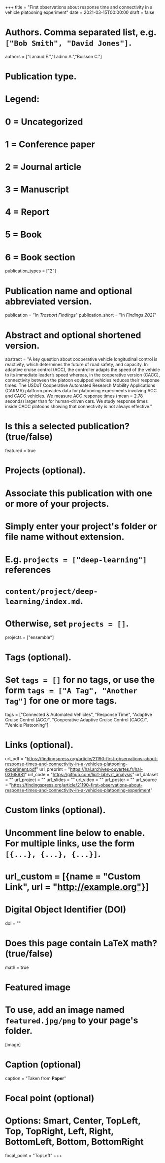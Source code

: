+++
title = "First observations about response time and connectivity in a vehicle platooning experiment"
date = 2021-03-15T00:00:00
draft = false

# Authors. Comma separated list, e.g. `["Bob Smith", "David Jones"]`.
authors = ["Lanaud E.","Ladino A.","Buisson C."]

# Publication type.
# Legend:
# 0 = Uncategorized
# 1 = Conference paper
# 2 = Journal article
# 3 = Manuscript
# 4 = Report
# 5 = Book
# 6 = Book section
publication_types = ["2"]

# Publication name and optional abbreviated version.
publication = "In *Trasport Findings*"
publication_short = "In *Findings 2021*"

# Abstract and optional shortened version.
abstract = "A key question about cooperative vehicle longitudinal control is reactivity, which determines the future of road safety, and capacity. In adaptive cruise control (ACC), the controller adapts the speed of the vehicle to its immediate leader’s speed whereas, in the cooperative version (CACC), connectivity between the platoon equipped vehicles reduces their response times. The USDoT Cooperative Automated Research Mobility Applications (CARMA) platform provides data for platooning experiments involving ACC and CACC vehicles. We measure ACC response times (mean = 2.78 seconds) larger than for human-driven cars. We study response times inside CACC platoons showing that connectivity is not always effective."

# Is this a selected publication? (true/false)
featured = true

# Projects (optional).
#   Associate this publication with one or more of your projects.
#   Simply enter your project's folder or file name without extension.
#   E.g. `projects = ["deep-learning"]` references 
#   `content/project/deep-learning/index.md`.
#   Otherwise, set `projects = []`.
projects = ["ensemble"]

# Tags (optional).
#   Set `tags = []` for no tags, or use the form `tags = ["A Tag", "Another Tag"]` for one or more tags.
tags =  ["Connected & Automated Vehicles", "Response Time", "Adaptive Cruise Control (ACC)", "Cooperative Adaptive Cruise Control (CACC)", "Vehicle Platooning"]

# Links (optional).
url_pdf = "https://findingspress.org/article/21190-first-observations-about-response-times-and-connectivity-in-a-vehicles-platooning-experiment.pdf"
url_preprint = "https://hal.archives-ouvertes.fr/hal-03168981"
url_code = "https://github.com/licit-lab/vrt_analysis"
url_dataset = ""
url_project = ""
url_slides = ""
url_video = ""
url_poster = ""
url_source = "https://findingspress.org/article/21190-first-observations-about-response-times-and-connectivity-in-a-vehicles-platooning-experiment"

# Custom links (optional).
#   Uncomment line below to enable. For multiple links, use the form `[{...}, {...}, {...}]`.
# url_custom = [{name = "Custom Link", url = "http://example.org"}]

# Digital Object Identifier (DOI)
doi = ""

# Does this page contain LaTeX math? (true/false)
math = true

# Featured image
# To use, add an image named `featured.jpg/png` to your page's folder. 
[image]
  # Caption (optional)
  caption = "Taken from **Paper**"

  # Focal point (optional)
  # Options: Smart, Center, TopLeft, Top, TopRight, Left, Right, BottomLeft, Bottom, BottomRight
  focal_point = "TopLeft"
+++
